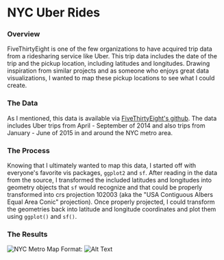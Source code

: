 # NYC Uber Rides

### Overview

FiveThirtyEight is one of the few organizations to have acquired trip data from a ridesharing service like Uber.  This trip data includes the date of the trip and the pickup location, including latitudes and longitudes.  Drawing inspiration from similar projects and as someone who enjoys great data visualizations, I wanted to map these pickup locations to see what I could create.

### The Data

As I mentioned, this data is available via [FiveThirtyEight's github](https://github.com/fivethirtyeight/uber-tlc-foil-response).  The data includes Uber trips from April - September of 2014 and also trips from January - June of 2015 in and around the NYC metro area.

### The Process

Knowing that I ultimately wanted to map this data, I started off with everyone's favorite vis packages, `ggplot2` and `sf`.  After reading in the data from the source, I transformed the included latitudes and longitudes into geometry objects that `sf` would recognize and that could be properly transformed into crs projection 102003 (aka the "USA Contiguous Albers Equal Area Conic" projection).  Once properly projected, I could transform the geometries back into latitude and longitude coordinates and plot them using `ggplot()` and `sf()`.

### The Results

![NYC Metro Map](nyc-rides/Maps/nyc_metro_1M.jpeg)
Format: ![Alt Text](url)
